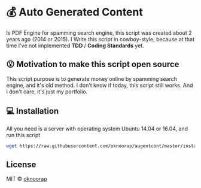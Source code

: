 # :moneybag: Auto Generated Content
Is PDF Engine for spamming search engine, this script was created about 2 years ago (2014 or 2015).
I Write this script in cowboy-style, because at that time I've not implemented **TDD** / **Coding Standards** yet.

## :open_mouth: Motivation to make this script open source
This script purpose is to generate money online by spamming search engine, and it's old method. I don't know if today, this script still works.
And I don't care, it's just my portfolio.

## :computer: Installation
All you need is a server with operating system Ubuntu 14.04 or 16.04, and run this script

```bash
wget https://raw.githubusercontent.com/oknoorap/augentcont/master/install.sh && chmod +x install.sh && ./install.sh
```

## License
MIT © [oknoorap](https://github.com/oknoorap)